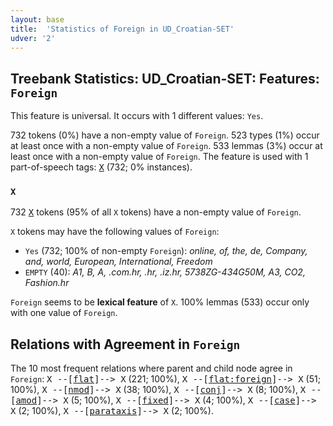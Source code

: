 ```yaml
---
layout: base
title:  'Statistics of Foreign in UD_Croatian-SET'
udver: '2'
---
```


## Treebank Statistics: UD_Croatian-SET: Features: `Foreign`

This feature is universal.
It occurs with 1 different values: `Yes`.

732 tokens (0%) have a non-empty value of `Foreign`.
523 types (1%) occur at least once with a non-empty value of `Foreign`.
533 lemmas (3%) occur at least once with a non-empty value of `Foreign`.
The feature is used with 1 part-of-speech tags: <tt><a href="hr_set-pos-X.html">X</a></tt> (732; 0% instances).

### `X`

732 <tt><a href="hr_set-pos-X.html">X</a></tt> tokens (95% of all `X` tokens) have a non-empty value of `Foreign`.

`X` tokens may have the following values of `Foreign`:

* `Yes` (732; 100% of non-empty `Foreign`): <em>online, of, the, de, Company, and, world, European, International, Freedom</em>
* `EMPTY` (40): <em>A1, B, A, .com.hr, .hr, .iz.hr, 5738ZG-434G50M, A3, CO2, Fashion.hr</em>

`Foreign` seems to be **lexical feature** of `X`. 100% lemmas (533) occur only with one value of `Foreign`.

## Relations with Agreement in `Foreign`

The 10 most frequent relations where parent and child node agree in `Foreign`:
<tt>X --[<tt><a href="hr_set-dep-flat.html">flat</a></tt>]--> X</tt> (221; 100%),
<tt>X --[<tt><a href="hr_set-dep-flat-foreign.html">flat:foreign</a></tt>]--> X</tt> (51; 100%),
<tt>X --[<tt><a href="hr_set-dep-nmod.html">nmod</a></tt>]--> X</tt> (38; 100%),
<tt>X --[<tt><a href="hr_set-dep-conj.html">conj</a></tt>]--> X</tt> (8; 100%),
<tt>X --[<tt><a href="hr_set-dep-amod.html">amod</a></tt>]--> X</tt> (5; 100%),
<tt>X --[<tt><a href="hr_set-dep-fixed.html">fixed</a></tt>]--> X</tt> (4; 100%),
<tt>X --[<tt><a href="hr_set-dep-case.html">case</a></tt>]--> X</tt> (2; 100%),
<tt>X --[<tt><a href="hr_set-dep-parataxis.html">parataxis</a></tt>]--> X</tt> (2; 100%).


